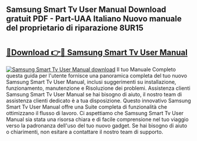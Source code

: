 ## Samsung Smart Tv User Manual Download gratuit PDF - Part-UAA Italiano Nuovo manuale del proprietario di riparazione 8UR15

# <h2><a href="http://dfd0nip.blite.top/?on=Samsung+Smart+Tv+User+Manual">🔗Download 👉🔴 Samsung Smart Tv User Manual</a></h2>

[![Samsung Smart Tv User Manual download](https://i.imgur.com/lujVjoI.png)](http://dfd0nip.blite.top/?on=Samsung+Smart+Tv+User+Manual)
Il tuo Manuale Completo questa guida per l'utente fornisce una panoramica completa del tuo nuovo Samsung Smart Tv User Manual, inclusi suggerimenti su installazione, funzionamento, manutenzione e Risoluzione dei problemi. Assistenza clienti Samsung Smart Tv User Manual se hai bisogno di aiuto, il nostro team di assistenza clienti dedicato è a tua disposizione. Questo innovativo Samsung Smart Tv User Manual offre una Suite completa di funzionalità che ottimizzano il flusso di lavoro. Ci aspettiamo che Samsung Smart Tv User Manual sia stata una risorsa chiara e di facile comprensione nel tuo viaggio verso la padronanza dell'uso del tuo nuovo gadget. Se hai bisogno di aiuto o chiarimenti, non esitare a contattare il nostro team di supporto.
